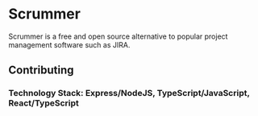 # Scrummer

Scrummer is a free and open source alternative to popular project management
software such as JIRA.

## Contributing
### Technology Stack: Express/NodeJS, TypeScript/JavaScript, React/TypeScript
